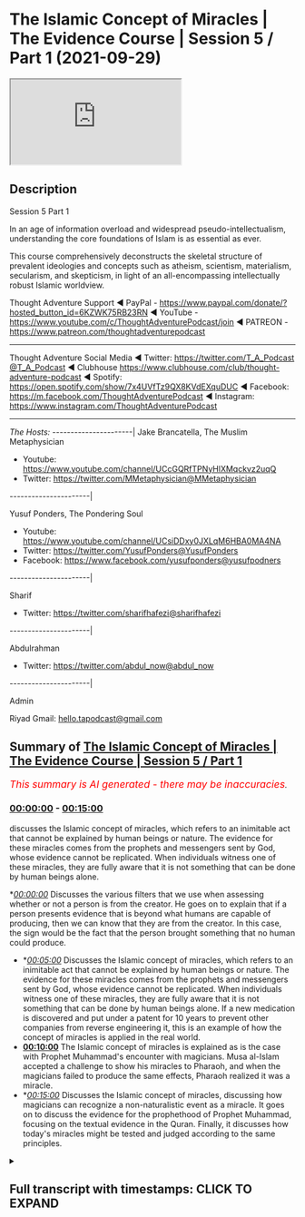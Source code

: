 # The Islamic Concept of Miracles | The Evidence Course | Session 5 / Part 1 (2021-09-29)

<iframe loading='lazy' src='https://www.youtube.com/embed/GCmNMuWWaco'></iframe>

## Description

Session 5  Part 1

In an age of information overload and widespread pseudo-intellectualism, understanding the core foundations of Islam is as essential as ever. 

This course comprehensively deconstructs the skeletal structure of prevalent ideologies and concepts such as atheism, scientism, materialism, secularism, and skepticism, in light of an all-encompassing intellectually robust Islamic worldview.

Thought Adventure Support
◄ PayPal - https://www.paypal.com/donate/?hosted_button_id=6KZWK75RB23RN 
◄ YouTube - https://www.youtube.com/c/ThoughtAdventurePodcast/join
◄ PATREON - https://www.patreon.com/thoughtadventurepodcast
____________________________________________________________________

Thought Adventure Social Media
◄ Twitter: https://twitter.com/T_A_Podcast​​@T_A_Podcast
◄ Clubhouse https://www.clubhouse.com/club/thought-adventure-podcast
◄ Spotify: https://open.spotify.com/show/7x4UVfTz9QX8KVdEXquDUC
◄ Facebook: https://m.facebook.com/ThoughtAdventurePodcast
◄ Instagram: https://www.instagram.com/ThoughtAdventurePodcast​

----------------------------------------------------------------

*The Hosts:*
----------------------|
Jake Brancatella, The Muslim Metaphysician

- Youtube: https://www.youtube.com/channel/UCcGQRfTPNyHlXMqckvz2uqQ
- Twitter:  https://twitter.com/MMetaphysician​​@MMetaphysician

----------------------|

Yusuf Ponders, The Pondering Soul

- Youtube: https://www.youtube.com/channel/UCsiDDxy0JXLqM6HBA0MA4NA
- Twitter: https://twitter.com/YusufPonders​​@YusufPonders
- Facebook: https://www.facebook.com/yusufponders​@yusufpodners

----------------------|

Sharif

- Twitter: https://twitter.com/sharifhafezi​​@sharifhafezi

----------------------|

Abdulrahman

- Twitter: https://twitter.com/abdul_now​@abdul_now

----------------------|

Admin

Riyad 
Gmail: hello.tapodcast@gmail.com

## Summary of [The Islamic Concept of Miracles | The Evidence Course | Session 5 / Part 1](https://www.youtube.com/watch?v=GCmNMuWWaco)


*<span style="color:red; font-size:125%">This summary is AI generated - there may be inaccuracies</span>. [](/)*

### [00:00:00](https://www.youtube.com/watch?v=GCmNMuWWaco&t=0) - [00:15:00](https://www.youtube.com/watch?v=GCmNMuWWaco&t=900)

 discusses the Islamic concept of miracles, which refers to an inimitable act that cannot be explained by human beings or nature. The evidence for these miracles comes from the prophets and messengers sent by God, whose evidence cannot be replicated. When individuals witness one of these miracles, they are fully aware that it is not something that can be done by human beings alone.

**[00:00:00](https://www.youtube.com/watch?v=GCmNMuWWaco&t=0)* Discusses the various filters that we use when assessing whether or not a person is from the creator. He goes on to explain that if a person presents evidence that is beyond what humans are capable of producing, then we can know that they are from the creator. In this case, the sign would be the fact that the person brought something that no human could produce.
* **[00:05:00](https://www.youtube.com/watch?v=GCmNMuWWaco&t=300)* Discusses the Islamic concept of miracles, which refers to an inimitable act that cannot be explained by human beings or nature. The evidence for these miracles comes from the prophets and messengers sent by God, whose evidence cannot be replicated. When individuals witness one of these miracles, they are fully aware that it is not something that can be done by human beings alone. If a new medication is discovered and put under a patent for 10 years to prevent other companies from reverse engineering it, this is an example of how the concept of miracles is applied in the real world.
* **[00:10:00](https://www.youtube.com/watch?v=GCmNMuWWaco&t=600)** The Islamic concept of miracles is explained  as is the case with Prophet Muhammad's encounter with magicians. Musa al-Islam accepted a challenge to show his miracles to Pharaoh, and when the magicians failed to produce the same effects, Pharaoh realized it was a miracle.
* **[00:15:00](https://www.youtube.com/watch?v=GCmNMuWWaco&t=900)* Discusses the Islamic concept of miracles, discussing how magicians can recognize a non-naturalistic event as a miracle. It goes on to discuss the evidence for the prophethood of Prophet Muhammad, focusing on the textual evidence in the Quran. Finally, it discusses how today's miracles might be tested and judged according to the same principles.

<details><summary><h2>Full transcript with timestamps: CLICK TO EXPAND</h2></summary>

[0:00:14](https://youtu.be/GCmNMuWWaco?t=14) so now we're going into really the the  
[0:00:16](https://youtu.be/GCmNMuWWaco?t=16) heart of the matter in terms of about  
[0:00:19](https://youtu.be/GCmNMuWWaco?t=19) guidance from the creator  
[0:00:20](https://youtu.be/GCmNMuWWaco?t=20) i section five and this is where we're  
[0:00:23](https://youtu.be/GCmNMuWWaco?t=23) going to start to look at the miracle or  
[0:00:25](https://youtu.be/GCmNMuWWaco?t=25) what we understand as the more jesus of  
[0:00:27](https://youtu.be/GCmNMuWWaco?t=27) the prophet sallallahu alaihi in order  
[0:00:29](https://youtu.be/GCmNMuWWaco?t=29) to prove the prophethood  
[0:00:32](https://youtu.be/GCmNMuWWaco?t=32) but as i'm speaking i want you to  
[0:00:33](https://youtu.be/GCmNMuWWaco?t=33) imagine that you're watching this video  
[0:00:36](https://youtu.be/GCmNMuWWaco?t=36) and suddenly you hear the knocking on  
[0:00:38](https://youtu.be/GCmNMuWWaco?t=38) the door  
[0:00:39](https://youtu.be/GCmNMuWWaco?t=39) and you think well who's that  
[0:00:41](https://youtu.be/GCmNMuWWaco?t=41) so you walk towards the door you open  
[0:00:43](https://youtu.be/GCmNMuWWaco?t=43) the door and you have somebody there  
[0:00:45](https://youtu.be/GCmNMuWWaco?t=45) who's claiming that he's received  
[0:00:47](https://youtu.be/GCmNMuWWaco?t=47) revelation and guidance from the creator  
[0:00:49](https://youtu.be/GCmNMuWWaco?t=49) you've already accepted that the creator  
[0:00:51](https://youtu.be/GCmNMuWWaco?t=51) exists you've already accepted that we  
[0:00:53](https://youtu.be/GCmNMuWWaco?t=53) have this innate nature that seeks out  
[0:00:54](https://youtu.be/GCmNMuWWaco?t=54) the guidance from the creator and  
[0:00:56](https://youtu.be/GCmNMuWWaco?t=56) therefore this is a person now has said  
[0:00:59](https://youtu.be/GCmNMuWWaco?t=59) he's got that guidance would we accept  
[0:01:01](https://youtu.be/GCmNMuWWaco?t=61) it  
[0:01:02](https://youtu.be/GCmNMuWWaco?t=62) obviously not  
[0:01:04](https://youtu.be/GCmNMuWWaco?t=64) we would naturally ask the question  
[0:01:07](https://youtu.be/GCmNMuWWaco?t=67) where's your evidence where's your proof  
[0:01:09](https://youtu.be/GCmNMuWWaco?t=69) and we would have certain filters as  
[0:01:11](https://youtu.be/GCmNMuWWaco?t=71) well  
[0:01:12](https://youtu.be/GCmNMuWWaco?t=72) in order to understand whether this  
[0:01:14](https://youtu.be/GCmNMuWWaco?t=74) person is actually giving us revelation  
[0:01:18](https://youtu.be/GCmNMuWWaco?t=78) from the creator  
[0:01:19](https://youtu.be/GCmNMuWWaco?t=79) and why do we why do i say we have these  
[0:01:21](https://youtu.be/GCmNMuWWaco?t=81) filters because some people say oh you  
[0:01:23](https://youtu.be/GCmNMuWWaco?t=83) know what it's so difficult to go out  
[0:01:26](https://youtu.be/GCmNMuWWaco?t=86) there and work out which religion is  
[0:01:27](https://youtu.be/GCmNMuWWaco?t=87) correct because there's so many  
[0:01:29](https://youtu.be/GCmNMuWWaco?t=89) religions out there do i have to study  
[0:01:30](https://youtu.be/GCmNMuWWaco?t=90) every single religion in order to know  
[0:01:33](https://youtu.be/GCmNMuWWaco?t=93) you know which one is from the guidance  
[0:01:34](https://youtu.be/GCmNMuWWaco?t=94) from the creator but we've already got  
[0:01:36](https://youtu.be/GCmNMuWWaco?t=96) filters  
[0:01:37](https://youtu.be/GCmNMuWWaco?t=97) the first one is that if the religion  
[0:01:40](https://youtu.be/GCmNMuWWaco?t=100) doesn't refer back to a creator like  
[0:01:42](https://youtu.be/GCmNMuWWaco?t=102) maybe buddhism  
[0:01:44](https://youtu.be/GCmNMuWWaco?t=104) then we know that that's incorrect  
[0:01:45](https://youtu.be/GCmNMuWWaco?t=105) because there is a creator and therefore  
[0:01:47](https://youtu.be/GCmNMuWWaco?t=107) this creator is the one whom we seek to  
[0:01:49](https://youtu.be/GCmNMuWWaco?t=109) worship  
[0:01:50](https://youtu.be/GCmNMuWWaco?t=110) similarly  
[0:01:51](https://youtu.be/GCmNMuWWaco?t=111) if there's a a religion that claims to  
[0:01:54](https://youtu.be/GCmNMuWWaco?t=114) be guidance from  
[0:01:56](https://youtu.be/GCmNMuWWaco?t=116) the divine but believes in multiple gods  
[0:01:59](https://youtu.be/GCmNMuWWaco?t=119) you can say well that's incorrect that's  
[0:02:01](https://youtu.be/GCmNMuWWaco?t=121) irrational because there must be only  
[0:02:03](https://youtu.be/GCmNMuWWaco?t=123) one creator and that is uh the necessary  
[0:02:06](https://youtu.be/GCmNMuWWaco?t=126) independent being allah  
[0:02:08](https://youtu.be/GCmNMuWWaco?t=128) so we can negate that  
[0:02:10](https://youtu.be/GCmNMuWWaco?t=130) similarly if somebody turns around and  
[0:02:12](https://youtu.be/GCmNMuWWaco?t=132) he starts to describe the creator or  
[0:02:14](https://youtu.be/GCmNMuWWaco?t=134) talks about the creator as human being  
[0:02:16](https://youtu.be/GCmNMuWWaco?t=136) or having human features or features of  
[0:02:19](https://youtu.be/GCmNMuWWaco?t=139) creation i features of limited  
[0:02:21](https://youtu.be/GCmNMuWWaco?t=141) contingent  
[0:02:22](https://youtu.be/GCmNMuWWaco?t=142) limited contingent possible beings then  
[0:02:24](https://youtu.be/GCmNMuWWaco?t=144) we can discount this particular religion  
[0:02:28](https://youtu.be/GCmNMuWWaco?t=148) so we're only actually left with maybe  
[0:02:30](https://youtu.be/GCmNMuWWaco?t=150) one or two  
[0:02:32](https://youtu.be/GCmNMuWWaco?t=152) and obviously from this perspective we  
[0:02:34](https://youtu.be/GCmNMuWWaco?t=154) are looking at the belief in  
[0:02:37](https://youtu.be/GCmNMuWWaco?t=157) islam and what what it what it  
[0:02:39](https://youtu.be/GCmNMuWWaco?t=159) how do we establish that but imagine if  
[0:02:41](https://youtu.be/GCmNMuWWaco?t=161) this person knocked on the door so he he  
[0:02:44](https://youtu.be/GCmNMuWWaco?t=164) goes through our filters he believes  
[0:02:46](https://youtu.be/GCmNMuWWaco?t=166) that there is a creator he believes that  
[0:02:47](https://youtu.be/GCmNMuWWaco?t=167) there's one creator he believes that the  
[0:02:49](https://youtu.be/GCmNMuWWaco?t=169) creator is different to creation and is  
[0:02:53](https://youtu.be/GCmNMuWWaco?t=173) you know beyond limitations and  
[0:02:56](https://youtu.be/GCmNMuWWaco?t=176) therefore independent eternal and he  
[0:02:58](https://youtu.be/GCmNMuWWaco?t=178) still claims  
[0:02:59](https://youtu.be/GCmNMuWWaco?t=179) that he's got the guidance would we  
[0:03:01](https://youtu.be/GCmNMuWWaco?t=181) accept it  
[0:03:02](https://youtu.be/GCmNMuWWaco?t=182) no the next question would naturally  
[0:03:04](https://youtu.be/GCmNMuWWaco?t=184) remain  
[0:03:06](https://youtu.be/GCmNMuWWaco?t=186) where's your evidence where's your proof  
[0:03:09](https://youtu.be/GCmNMuWWaco?t=189) where's the sign or the evidence for us  
[0:03:12](https://youtu.be/GCmNMuWWaco?t=192) to know that what you're saying is  
[0:03:14](https://youtu.be/GCmNMuWWaco?t=194) actually from the creator  
[0:03:16](https://youtu.be/GCmNMuWWaco?t=196) and so we have to ask ourselves the  
[0:03:18](https://youtu.be/GCmNMuWWaco?t=198) question  
[0:03:19](https://youtu.be/GCmNMuWWaco?t=199) what in this situation would constitute  
[0:03:21](https://youtu.be/GCmNMuWWaco?t=201) proof what would constitute evidence  
[0:03:23](https://youtu.be/GCmNMuWWaco?t=203) that a person's claim to receive message  
[0:03:26](https://youtu.be/GCmNMuWWaco?t=206) from the divine from the creator from  
[0:03:28](https://youtu.be/GCmNMuWWaco?t=208) allah  
[0:03:30](https://youtu.be/GCmNMuWWaco?t=210) is actually a true evidence  
[0:03:34](https://youtu.be/GCmNMuWWaco?t=214) and  
[0:03:36](https://youtu.be/GCmNMuWWaco?t=216) really what we understand  
[0:03:38](https://youtu.be/GCmNMuWWaco?t=218) that the only way that we could work out  
[0:03:40](https://youtu.be/GCmNMuWWaco?t=220) whether this person is really truly from  
[0:03:42](https://youtu.be/GCmNMuWWaco?t=222) the creator really truly from any the uh  
[0:03:47](https://youtu.be/GCmNMuWWaco?t=227) you know receiving a message or evidence  
[0:03:49](https://youtu.be/GCmNMuWWaco?t=229) from the creator from allah  
[0:03:51](https://youtu.be/GCmNMuWWaco?t=231) then as a result we would seek out the  
[0:03:53](https://youtu.be/GCmNMuWWaco?t=233) only way we'd do that is we would seek  
[0:03:55](https://youtu.be/GCmNMuWWaco?t=235) out some sign or evidence that only the  
[0:03:58](https://youtu.be/GCmNMuWWaco?t=238) creator himself  
[0:04:00](https://youtu.be/GCmNMuWWaco?t=240) allah  
[0:04:02](https://youtu.be/GCmNMuWWaco?t=242) could produce  
[0:04:04](https://youtu.be/GCmNMuWWaco?t=244) so it would be something that would be  
[0:04:05](https://youtu.be/GCmNMuWWaco?t=245) beyond what human beings could do so if  
[0:04:08](https://youtu.be/GCmNMuWWaco?t=248) a person turns around and said my sign  
[0:04:10](https://youtu.be/GCmNMuWWaco?t=250) or my evidence that i am from the  
[0:04:11](https://youtu.be/GCmNMuWWaco?t=251) creator and he brings out you know  
[0:04:14](https://youtu.be/GCmNMuWWaco?t=254) you know something you know some sort of  
[0:04:16](https://youtu.be/GCmNMuWWaco?t=256) weird evidence but the evidence is  
[0:04:18](https://youtu.be/GCmNMuWWaco?t=258) something that i could have produced or  
[0:04:20](https://youtu.be/GCmNMuWWaco?t=260) another person i know could have  
[0:04:22](https://youtu.be/GCmNMuWWaco?t=262) produced then i know this person doesn't  
[0:04:24](https://youtu.be/GCmNMuWWaco?t=264) really have a sign or evidence that he  
[0:04:26](https://youtu.be/GCmNMuWWaco?t=266) is from the creator he is from allah  
[0:04:30](https://youtu.be/GCmNMuWWaco?t=270) so  
[0:04:31](https://youtu.be/GCmNMuWWaco?t=271) naturally then we would ask the question  
[0:04:37](https://youtu.be/GCmNMuWWaco?t=277) naturally then we would ask the question  
[0:04:39](https://youtu.be/GCmNMuWWaco?t=279) what is that sign well that sign is the  
[0:04:41](https://youtu.be/GCmNMuWWaco?t=281) fact that he's brought something that  
[0:04:43](https://youtu.be/GCmNMuWWaco?t=283) has some any uh  
[0:04:45](https://youtu.be/GCmNMuWWaco?t=285) you know something that no human being  
[0:04:47](https://youtu.be/GCmNMuWWaco?t=287) can do  
[0:04:48](https://youtu.be/GCmNMuWWaco?t=288) and so allah he mentions insult hadid  
[0:04:52](https://youtu.be/GCmNMuWWaco?t=292) verse chapter 57 verse 25  
[0:05:02](https://youtu.be/GCmNMuWWaco?t=302) says indeed we have sent our messengers  
[0:05:05](https://youtu.be/GCmNMuWWaco?t=305) with clear proofs  
[0:05:07](https://youtu.be/GCmNMuWWaco?t=307) and revealed with them the book the  
[0:05:09](https://youtu.be/GCmNMuWWaco?t=309) scripture and the balance  
[0:05:12](https://youtu.be/GCmNMuWWaco?t=312) it's the verse that i mentioned in the  
[0:05:13](https://youtu.be/GCmNMuWWaco?t=313) previous video  
[0:05:15](https://youtu.be/GCmNMuWWaco?t=315) so allah is saying that every time he  
[0:05:17](https://youtu.be/GCmNMuWWaco?t=317) sent a messenger  
[0:05:18](https://youtu.be/GCmNMuWWaco?t=318) he sent with them evidence and proof  
[0:05:21](https://youtu.be/GCmNMuWWaco?t=321) just like we said we would look for  
[0:05:22](https://youtu.be/GCmNMuWWaco?t=322) evidence and proof from a person  
[0:05:25](https://youtu.be/GCmNMuWWaco?t=325) knocking on our door claiming that he's  
[0:05:26](https://youtu.be/GCmNMuWWaco?t=326) got guidance then similarly we would  
[0:05:28](https://youtu.be/GCmNMuWWaco?t=328) look for evidence and alice panzer says  
[0:05:31](https://youtu.be/GCmNMuWWaco?t=331) that he has sent messengers with  
[0:05:32](https://youtu.be/GCmNMuWWaco?t=332) evidence and proof and what is that  
[0:05:35](https://youtu.be/GCmNMuWWaco?t=335) evidence and proof that we're looking  
[0:05:36](https://youtu.be/GCmNMuWWaco?t=336) for the inimitable or the the ability to  
[0:05:39](https://youtu.be/GCmNMuWWaco?t=339) produce or evidence something that only  
[0:05:42](https://youtu.be/GCmNMuWWaco?t=342) the creator could have brought about  
[0:05:44](https://youtu.be/GCmNMuWWaco?t=344) this is what we're looking for  
[0:05:46](https://youtu.be/GCmNMuWWaco?t=346) in essence what we are looking for is  
[0:05:49](https://youtu.be/GCmNMuWWaco?t=349) something that we call a miracle or in  
[0:05:52](https://youtu.be/GCmNMuWWaco?t=352) arabic more precisely  
[0:05:55](https://youtu.be/GCmNMuWWaco?t=355) inimitable acts so we're looking for an  
[0:05:57](https://youtu.be/GCmNMuWWaco?t=357) inimitable act what we also could refer  
[0:06:00](https://youtu.be/GCmNMuWWaco?t=360) to as a non-naturalistic explanation not  
[0:06:03](https://youtu.be/GCmNMuWWaco?t=363) something i could explain by the nature  
[0:06:05](https://youtu.be/GCmNMuWWaco?t=365) not something i could explain by human  
[0:06:07](https://youtu.be/GCmNMuWWaco?t=367) being production but rather it has no  
[0:06:10](https://youtu.be/GCmNMuWWaco?t=370) explanation except that they say you  
[0:06:12](https://youtu.be/GCmNMuWWaco?t=372) know it has to have come from the  
[0:06:14](https://youtu.be/GCmNMuWWaco?t=374) creator in order to cause that for  
[0:06:16](https://youtu.be/GCmNMuWWaco?t=376) example  
[0:06:17](https://youtu.be/GCmNMuWWaco?t=377) the event of prophet ibrahim  
[0:06:19](https://youtu.be/GCmNMuWWaco?t=379) alaihissalam who was thrown into the  
[0:06:21](https://youtu.be/GCmNMuWWaco?t=381) fire yet the fire did not burn him  
[0:06:23](https://youtu.be/GCmNMuWWaco?t=383) so the natural law the natural  
[0:06:26](https://youtu.be/GCmNMuWWaco?t=386) expectation would be and the attribute  
[0:06:28](https://youtu.be/GCmNMuWWaco?t=388) of fire is that it burns but when the  
[0:06:31](https://youtu.be/GCmNMuWWaco?t=391) attribute is stopped  
[0:06:33](https://youtu.be/GCmNMuWWaco?t=393) that ability to stop the fire from  
[0:06:35](https://youtu.be/GCmNMuWWaco?t=395) burning a human being is beyond human  
[0:06:38](https://youtu.be/GCmNMuWWaco?t=398) capability it has no naturalistic  
[0:06:40](https://youtu.be/GCmNMuWWaco?t=400) explanation the only one who could have  
[0:06:42](https://youtu.be/GCmNMuWWaco?t=402) changed the attribute of fire is the one  
[0:06:44](https://youtu.be/GCmNMuWWaco?t=404) who placed the attribute of fire to burn  
[0:06:46](https://youtu.be/GCmNMuWWaco?t=406) in the first place which is allah or we  
[0:06:49](https://youtu.be/GCmNMuWWaco?t=409) have the example of musa alayhi salaam  
[0:06:52](https://youtu.be/GCmNMuWWaco?t=412) whose staff turned into a snake  
[0:06:54](https://youtu.be/GCmNMuWWaco?t=414) or prophet isa al-islam who was given  
[0:06:57](https://youtu.be/GCmNMuWWaco?t=417) the ability to heal the sick and even  
[0:06:59](https://youtu.be/GCmNMuWWaco?t=419) bring the dead back to life but in allah  
[0:07:01](https://youtu.be/GCmNMuWWaco?t=421) by the permission of allah  
[0:07:03](https://youtu.be/GCmNMuWWaco?t=423) so how do these signs indicate that they  
[0:07:04](https://youtu.be/GCmNMuWWaco?t=424) are messengers of god as we said they  
[0:07:07](https://youtu.be/GCmNMuWWaco?t=427) are signs that cannot be replicated by  
[0:07:09](https://youtu.be/GCmNMuWWaco?t=429) human beings  
[0:07:11](https://youtu.be/GCmNMuWWaco?t=431) meaning there are signs that have no  
[0:07:13](https://youtu.be/GCmNMuWWaco?t=433) naturalistic explanation to why they  
[0:07:15](https://youtu.be/GCmNMuWWaco?t=435) exist in the first place  
[0:07:18](https://youtu.be/GCmNMuWWaco?t=438) so  
[0:07:22](https://youtu.be/GCmNMuWWaco?t=442) so when we understand  
[0:07:24](https://youtu.be/GCmNMuWWaco?t=444) that this is what's occurring that there  
[0:07:25](https://youtu.be/GCmNMuWWaco?t=445) is uh there's something that we cannot  
[0:07:27](https://youtu.be/GCmNMuWWaco?t=447) replicate  
[0:07:29](https://youtu.be/GCmNMuWWaco?t=449) then the second aspect of regards to  
[0:07:30](https://youtu.be/GCmNMuWWaco?t=450) this is that okay how do i know that no  
[0:07:33](https://youtu.be/GCmNMuWWaco?t=453) human being could replicate no is beyond  
[0:07:35](https://youtu.be/GCmNMuWWaco?t=455) human production it's non-naturalistic  
[0:07:37](https://youtu.be/GCmNMuWWaco?t=457) explanation well if i know the subject  
[0:07:39](https://youtu.be/GCmNMuWWaco?t=459) area  
[0:07:40](https://youtu.be/GCmNMuWWaco?t=460) and the people know the subject area so  
[0:07:42](https://youtu.be/GCmNMuWWaco?t=462) if this person comes to me and he says  
[0:07:44](https://youtu.be/GCmNMuWWaco?t=464) oh no human being can do this and he  
[0:07:46](https://youtu.be/GCmNMuWWaco?t=466) mentioned something about  
[0:07:48](https://youtu.be/GCmNMuWWaco?t=468) you know something i have absolutely no  
[0:07:50](https://youtu.be/GCmNMuWWaco?t=470) clue about  
[0:07:51](https://youtu.be/GCmNMuWWaco?t=471) yeah then i can't test and verify  
[0:07:53](https://youtu.be/GCmNMuWWaco?t=473) whether it has non-human production or  
[0:07:56](https://youtu.be/GCmNMuWWaco?t=476) not i would need to seek out you know uh  
[0:07:59](https://youtu.be/GCmNMuWWaco?t=479) to understand the area so when the the  
[0:08:03](https://youtu.be/GCmNMuWWaco?t=483) prophets and the messengers were sent  
[0:08:05](https://youtu.be/GCmNMuWWaco?t=485) and they were sent with proofs and  
[0:08:06](https://youtu.be/GCmNMuWWaco?t=486) evidences the evidences that they were  
[0:08:08](https://youtu.be/GCmNMuWWaco?t=488) sent the inimitable act that they sent  
[0:08:11](https://youtu.be/GCmNMuWWaco?t=491) with was in a subject area that the  
[0:08:13](https://youtu.be/GCmNMuWWaco?t=493) people themselves were aware of they  
[0:08:15](https://youtu.be/GCmNMuWWaco?t=495) understood  
[0:08:16](https://youtu.be/GCmNMuWWaco?t=496) yeah so when during isa alaihissalam the  
[0:08:19](https://youtu.be/GCmNMuWWaco?t=499) people well aware of science  
[0:08:21](https://youtu.be/GCmNMuWWaco?t=501) and the you know the science behind the  
[0:08:23](https://youtu.be/GCmNMuWWaco?t=503) medicine for their time i  
[0:08:26](https://youtu.be/GCmNMuWWaco?t=506) for their time they knew what was  
[0:08:28](https://youtu.be/GCmNMuWWaco?t=508) capable for human beings to do and what  
[0:08:31](https://youtu.be/GCmNMuWWaco?t=511) was not capable for human beings to do  
[0:08:33](https://youtu.be/GCmNMuWWaco?t=513) when it comes to curing the sick yeah  
[0:08:36](https://youtu.be/GCmNMuWWaco?t=516) and so when they were able to witness  
[0:08:38](https://youtu.be/GCmNMuWWaco?t=518) what isa alaihissalam did they were  
[0:08:40](https://youtu.be/GCmNMuWWaco?t=520) fully aware that what he did was not  
[0:08:43](https://youtu.be/GCmNMuWWaco?t=523) something within human productive  
[0:08:46](https://youtu.be/GCmNMuWWaco?t=526) capacity  
[0:08:47](https://youtu.be/GCmNMuWWaco?t=527) now  
[0:08:48](https://youtu.be/GCmNMuWWaco?t=528) somebody may argue and say well okay  
[0:08:50](https://youtu.be/GCmNMuWWaco?t=530) what if isa alaihi  
[0:08:53](https://youtu.be/GCmNMuWWaco?t=533) had a novel treatment to diseases  
[0:08:56](https://youtu.be/GCmNMuWWaco?t=536) and therefore he was producing something  
[0:08:58](https://youtu.be/GCmNMuWWaco?t=538) and maybe the the other doctors didn't  
[0:08:59](https://youtu.be/GCmNMuWWaco?t=539) know about it and he's got some new  
[0:09:01](https://youtu.be/GCmNMuWWaco?t=541) treatment  
[0:09:02](https://youtu.be/GCmNMuWWaco?t=542) well if we cast our minds back to the  
[0:09:04](https://youtu.be/GCmNMuWWaco?t=544) definition of rational thinking  
[0:09:06](https://youtu.be/GCmNMuWWaco?t=546) we said that thought arises from sensing  
[0:09:09](https://youtu.be/GCmNMuWWaco?t=549) reality and then linking it to previous  
[0:09:11](https://youtu.be/GCmNMuWWaco?t=551) information  
[0:09:12](https://youtu.be/GCmNMuWWaco?t=552) previous information is something we  
[0:09:14](https://youtu.be/GCmNMuWWaco?t=554) acquire from the people and the society  
[0:09:16](https://youtu.be/GCmNMuWWaco?t=556) around us  
[0:09:18](https://youtu.be/GCmNMuWWaco?t=558) so even if we innovate in an idea or  
[0:09:20](https://youtu.be/GCmNMuWWaco?t=560) technology all we're doing is taking the  
[0:09:23](https://youtu.be/GCmNMuWWaco?t=563) prevalent knowledge that exists and  
[0:09:26](https://youtu.be/GCmNMuWWaco?t=566) maybe arranging it in a novel fashion  
[0:09:29](https://youtu.be/GCmNMuWWaco?t=569) and then producing some new way of you  
[0:09:32](https://youtu.be/GCmNMuWWaco?t=572) know a new understanding but if it is  
[0:09:34](https://youtu.be/GCmNMuWWaco?t=574) taking from the pre-existing knowledge  
[0:09:36](https://youtu.be/GCmNMuWWaco?t=576) and utilizing in a new way then that  
[0:09:38](https://youtu.be/GCmNMuWWaco?t=578) means that other people can take what we  
[0:09:40](https://youtu.be/GCmNMuWWaco?t=580) have done  
[0:09:41](https://youtu.be/GCmNMuWWaco?t=581) reverse engineer it and understand how  
[0:09:44](https://youtu.be/GCmNMuWWaco?t=584) it operates  
[0:09:46](https://youtu.be/GCmNMuWWaco?t=586) and this is exactly why pharmaceutical  
[0:09:48](https://youtu.be/GCmNMuWWaco?t=588) industries in the west whenever they  
[0:09:50](https://youtu.be/GCmNMuWWaco?t=590) discover a new medicine they put it  
[0:09:52](https://youtu.be/GCmNMuWWaco?t=592) under a patent for 10 years  
[0:09:55](https://youtu.be/GCmNMuWWaco?t=595) and that's to prevent other  
[0:09:56](https://youtu.be/GCmNMuWWaco?t=596) pharmaceutical companies reverse  
[0:09:58](https://youtu.be/GCmNMuWWaco?t=598) engineering their drug  
[0:10:00](https://youtu.be/GCmNMuWWaco?t=600) understanding its mode of action and  
[0:10:02](https://youtu.be/GCmNMuWWaco?t=602) then replicating it in their own  
[0:10:04](https://youtu.be/GCmNMuWWaco?t=604) laboratories so they understand you can  
[0:10:06](https://youtu.be/GCmNMuWWaco?t=606) maybe produce something relatively new  
[0:10:08](https://youtu.be/GCmNMuWWaco?t=608) you're taking it from the existing  
[0:10:10](https://youtu.be/GCmNMuWWaco?t=610) knowledge and as a result another person  
[0:10:12](https://youtu.be/GCmNMuWWaco?t=612) can look at what you've done  
[0:10:14](https://youtu.be/GCmNMuWWaco?t=614) look at the knowledge set that you've  
[0:10:15](https://youtu.be/GCmNMuWWaco?t=615) depended upon and reverse engineer and  
[0:10:18](https://youtu.be/GCmNMuWWaco?t=618) produce it  
[0:10:19](https://youtu.be/GCmNMuWWaco?t=619) so east alisam  
[0:10:21](https://youtu.be/GCmNMuWWaco?t=621) you know could not have simply obtained  
[0:10:23](https://youtu.be/GCmNMuWWaco?t=623) the knowledge you know from the existing  
[0:10:26](https://youtu.be/GCmNMuWWaco?t=626) environment  
[0:10:27](https://youtu.be/GCmNMuWWaco?t=627) if other people could not replicate what  
[0:10:30](https://youtu.be/GCmNMuWWaco?t=630) he did  
[0:10:31](https://youtu.be/GCmNMuWWaco?t=631) but rather isa al-islam produced  
[0:10:33](https://youtu.be/GCmNMuWWaco?t=633) something that even the doctors and the  
[0:10:35](https://youtu.be/GCmNMuWWaco?t=635) medics and the scientists at that time  
[0:10:37](https://youtu.be/GCmNMuWWaco?t=637) recognized was impossible for human  
[0:10:39](https://youtu.be/GCmNMuWWaco?t=639) beings to do was beyond the scope of the  
[0:10:42](https://youtu.be/GCmNMuWWaco?t=642) knowledge set that existed within the  
[0:10:44](https://youtu.be/GCmNMuWWaco?t=644) society and therefore could have only  
[0:10:47](https://youtu.be/GCmNMuWWaco?t=647) been from the creator who created life  
[0:10:50](https://youtu.be/GCmNMuWWaco?t=650) and death illness and disease  
[0:10:57](https://youtu.be/GCmNMuWWaco?t=657) hence that's why we call these you know  
[0:11:00](https://youtu.be/GCmNMuWWaco?t=660) miracles or marriages in arabic i  
[0:11:01](https://youtu.be/GCmNMuWWaco?t=661) inimitable events because they don't  
[0:11:03](https://youtu.be/GCmNMuWWaco?t=663) can't be imitated can't be produced and  
[0:11:06](https://youtu.be/GCmNMuWWaco?t=666) we say we see this same pattern with  
[0:11:08](https://youtu.be/GCmNMuWWaco?t=668) regards to musa alaysalam and the  
[0:11:10](https://youtu.be/GCmNMuWWaco?t=670) miracle and sign that he was given when  
[0:11:12](https://youtu.be/GCmNMuWWaco?t=672) he was sent to speak to fur  
[0:11:14](https://youtu.be/GCmNMuWWaco?t=674) and he called him to the rational  
[0:11:16](https://youtu.be/GCmNMuWWaco?t=676) concept of worshiping worshipping one  
[0:11:18](https://youtu.be/GCmNMuWWaco?t=678) allah and accepting him as a prophet  
[0:11:21](https://youtu.be/GCmNMuWWaco?t=681) and in this discussion in the discussion  
[0:11:24](https://youtu.be/GCmNMuWWaco?t=684) that he had with musa with musa  
[0:11:29](https://youtu.be/GCmNMuWWaco?t=689) and indeed we showed to him  
[0:11:32](https://youtu.be/GCmNMuWWaco?t=692) our signs and evidence but he denied and  
[0:11:35](https://youtu.be/GCmNMuWWaco?t=695) refused  
[0:11:36](https://youtu.be/GCmNMuWWaco?t=696) and what was and this is always a sign  
[0:11:39](https://youtu.be/GCmNMuWWaco?t=699) in the evidence as we know prophet  
[0:11:41](https://youtu.be/GCmNMuWWaco?t=701) al-islam was able to have he carried a  
[0:11:43](https://youtu.be/GCmNMuWWaco?t=703) staff and when he placed the staff down  
[0:11:45](https://youtu.be/GCmNMuWWaco?t=705) it turned into a snake yeah and so  
[0:11:48](https://youtu.be/GCmNMuWWaco?t=708) when far owned saw this what was  
[0:11:51](https://youtu.be/GCmNMuWWaco?t=711) firaoun's response  
[0:11:53](https://youtu.be/GCmNMuWWaco?t=713) he goes and it's mentioned in sultan  
[0:11:55](https://youtu.be/GCmNMuWWaco?t=715) verse 58 then verily we can pre he said  
[0:11:58](https://youtu.be/GCmNMuWWaco?t=718) then verily we can produce the magic the  
[0:12:01](https://youtu.be/GCmNMuWWaco?t=721) like thereof so i'll point a meeting  
[0:12:03](https://youtu.be/GCmNMuWWaco?t=723) between us and you  
[0:12:05](https://youtu.be/GCmNMuWWaco?t=725) which neither we nor you shall fail to  
[0:12:07](https://youtu.be/GCmNMuWWaco?t=727) keep in an open wide place where both  
[0:12:10](https://youtu.be/GCmNMuWWaco?t=730) shall have at just an equal chance and  
[0:12:13](https://youtu.be/GCmNMuWWaco?t=733) the people who can witness it they can  
[0:12:14](https://youtu.be/GCmNMuWWaco?t=734) witness the competition  
[0:12:16](https://youtu.be/GCmNMuWWaco?t=736) so ferrari's explaining that he's got  
[0:12:18](https://youtu.be/GCmNMuWWaco?t=738) magicians as well he's got experts who  
[0:12:21](https://youtu.be/GCmNMuWWaco?t=741) can do this type of magic yeah so like  
[0:12:24](https://youtu.be/GCmNMuWWaco?t=744) during isla islam who had hell held  
[0:12:27](https://youtu.be/GCmNMuWWaco?t=747) expertise in medicine during farrow's  
[0:12:29](https://youtu.be/GCmNMuWWaco?t=749) time they had people held expertise in  
[0:12:32](https://youtu.be/GCmNMuWWaco?t=752) illusion and trickery you know give the  
[0:12:34](https://youtu.be/GCmNMuWWaco?t=754) appearance of magic  
[0:12:35](https://youtu.be/GCmNMuWWaco?t=755) so pharaoh challenged musa al-islam's  
[0:12:38](https://youtu.be/GCmNMuWWaco?t=758) claim to prophethood by saying that what  
[0:12:41](https://youtu.be/GCmNMuWWaco?t=761) he did was within human capability and  
[0:12:43](https://youtu.be/GCmNMuWWaco?t=763) this was not a sign of god  
[0:12:45](https://youtu.be/GCmNMuWWaco?t=765) and  
[0:12:47](https://youtu.be/GCmNMuWWaco?t=767) musa al-islam he accepted the challenge  
[0:12:49](https://youtu.be/GCmNMuWWaco?t=769) and he said  
[0:12:50](https://youtu.be/GCmNMuWWaco?t=770) your appointed meeting day is the day of  
[0:12:52](https://youtu.be/GCmNMuWWaco?t=772) the festival and let the people assemble  
[0:12:54](https://youtu.be/GCmNMuWWaco?t=774) when the sun has risen for noon so musa  
[0:12:57](https://youtu.be/GCmNMuWWaco?t=777) have known he accepted the challenge but  
[0:12:58](https://youtu.be/GCmNMuWWaco?t=778) he said let's make it on the day of  
[0:13:00](https://youtu.be/GCmNMuWWaco?t=780) festival when as many people as possible  
[0:13:03](https://youtu.be/GCmNMuWWaco?t=783) can witness what's going to occur  
[0:13:05](https://youtu.be/GCmNMuWWaco?t=785) and we know what the story was and what  
[0:13:07](https://youtu.be/GCmNMuWWaco?t=787) occurred  
[0:13:09](https://youtu.be/GCmNMuWWaco?t=789) the magicians placed their staffs down  
[0:13:12](https://youtu.be/GCmNMuWWaco?t=792) made the appearance that they became  
[0:13:13](https://youtu.be/GCmNMuWWaco?t=793) alive  
[0:13:14](https://youtu.be/GCmNMuWWaco?t=794) and then musa al-islam placed his staff  
[0:13:17](https://youtu.be/GCmNMuWWaco?t=797) down and it swallowed up those other  
[0:13:20](https://youtu.be/GCmNMuWWaco?t=800) apparent snakes or the the various  
[0:13:22](https://youtu.be/GCmNMuWWaco?t=802) illusions that were in trickery that was  
[0:13:24](https://youtu.be/GCmNMuWWaco?t=804) done by the the pharaoh's magicians  
[0:13:28](https://youtu.be/GCmNMuWWaco?t=808) so what was also interesting here  
[0:13:31](https://youtu.be/GCmNMuWWaco?t=811) is this  
[0:13:32](https://youtu.be/GCmNMuWWaco?t=812) is that not the no you know the normal  
[0:13:35](https://youtu.be/GCmNMuWWaco?t=815) people who are witnessing this event  
[0:13:38](https://youtu.be/GCmNMuWWaco?t=818) they might not know and might not have  
[0:13:40](https://youtu.be/GCmNMuWWaco?t=820) the expertise in the magic you know what  
[0:13:42](https://youtu.be/GCmNMuWWaco?t=822) human beings can or cannot do in this  
[0:13:44](https://youtu.be/GCmNMuWWaco?t=824) area of magic or trickery or illusion  
[0:13:47](https://youtu.be/GCmNMuWWaco?t=827) but the experts at that time were the  
[0:13:49](https://youtu.be/GCmNMuWWaco?t=829) seven magicians they knew what was  
[0:13:52](https://youtu.be/GCmNMuWWaco?t=832) capable by human beings  
[0:13:54](https://youtu.be/GCmNMuWWaco?t=834) they were able to recognize whether it's  
[0:13:56](https://youtu.be/GCmNMuWWaco?t=836) something within the capacity of human  
[0:13:57](https://youtu.be/GCmNMuWWaco?t=837) production or not and so what was very  
[0:14:00](https://youtu.be/GCmNMuWWaco?t=840) interesting and no uh you know point to  
[0:14:03](https://youtu.be/GCmNMuWWaco?t=843) note even though these were pharaoh's  
[0:14:05](https://youtu.be/GCmNMuWWaco?t=845) magicians  
[0:14:06](https://youtu.be/GCmNMuWWaco?t=846) pharaoh's magician is mentioned in the  
[0:14:08](https://youtu.be/GCmNMuWWaco?t=848) quran he says so the magicians fell down  
[0:14:10](https://youtu.be/GCmNMuWWaco?t=850) prostrate they made sud they said we  
[0:14:13](https://youtu.be/GCmNMuWWaco?t=853) believe in the lord of haroon and moosa  
[0:14:17](https://youtu.be/GCmNMuWWaco?t=857) so these these magicians they are like a  
[0:14:21](https://youtu.be/GCmNMuWWaco?t=861) they're like a proof  
[0:14:22](https://youtu.be/GCmNMuWWaco?t=862) for the people maybe they don't know how  
[0:14:25](https://youtu.be/GCmNMuWWaco?t=865) to discern what is magic and what is a  
[0:14:26](https://youtu.be/GCmNMuWWaco?t=866) miracle  
[0:14:28](https://youtu.be/GCmNMuWWaco?t=868) but these magicians can and when the  
[0:14:30](https://youtu.be/GCmNMuWWaco?t=870) magicians testified to the mortgages to  
[0:14:33](https://youtu.be/GCmNMuWWaco?t=873) the inimitable miraculous act of muslim  
[0:14:36](https://youtu.be/GCmNMuWWaco?t=876) then that was sufficient evidence for  
[0:14:38](https://youtu.be/GCmNMuWWaco?t=878) the people behind them they turned  
[0:14:39](https://youtu.be/GCmNMuWWaco?t=879) around so well if they're the experts  
[0:14:41](https://youtu.be/GCmNMuWWaco?t=881) and the very experts are saying this is  
[0:14:44](https://youtu.be/GCmNMuWWaco?t=884) a definite miracle then it must be a  
[0:14:46](https://youtu.be/GCmNMuWWaco?t=886) miracle  
[0:14:47](https://youtu.be/GCmNMuWWaco?t=887) and you know pharaoh  
[0:14:49](https://youtu.be/GCmNMuWWaco?t=889) he said  
[0:14:51](https://youtu.be/GCmNMuWWaco?t=891) he returned and he mentioned he goes  
[0:14:52](https://youtu.be/GCmNMuWWaco?t=892) believe you in him musa al-islam before  
[0:14:55](https://youtu.be/GCmNMuWWaco?t=895) i give you permission verily he ai  
[0:14:57](https://youtu.be/GCmNMuWWaco?t=897) muslim is your chief who taught you  
[0:15:00](https://youtu.be/GCmNMuWWaco?t=900) majit so i will surely cut off your  
[0:15:02](https://youtu.be/GCmNMuWWaco?t=902) hands and feet on opposite sides and i  
[0:15:04](https://youtu.be/GCmNMuWWaco?t=904) will surely crucify you on the trunks of  
[0:15:07](https://youtu.be/GCmNMuWWaco?t=907) date palms and you shall  
[0:15:08](https://youtu.be/GCmNMuWWaco?t=908) surely know which of us  
[0:15:11](https://youtu.be/GCmNMuWWaco?t=911) i for on or the lord of musa can give  
[0:15:14](https://youtu.be/GCmNMuWWaco?t=914) you that it can give the severe and more  
[0:15:16](https://youtu.be/GCmNMuWWaco?t=916) lasting torment  
[0:15:17](https://youtu.be/GCmNMuWWaco?t=917) so through saying i didn't give you  
[0:15:20](https://youtu.be/GCmNMuWWaco?t=920) permission to worship the lord of muslim  
[0:15:23](https://youtu.be/GCmNMuWWaco?t=923) and so he started to torture them and  
[0:15:26](https://youtu.be/GCmNMuWWaco?t=926) you know gave them the most painful  
[0:15:28](https://youtu.be/GCmNMuWWaco?t=928) punishment in this life and what's  
[0:15:30](https://youtu.be/GCmNMuWWaco?t=930) really interesting  
[0:15:32](https://youtu.be/GCmNMuWWaco?t=932) is that they maintain their belief in  
[0:15:35](https://youtu.be/GCmNMuWWaco?t=935) allah and belief in the prophethood  
[0:15:38](https://youtu.be/GCmNMuWWaco?t=938) and there and even though they're in the  
[0:15:40](https://youtu.be/GCmNMuWWaco?t=940) severe torment they said your torment is  
[0:15:42](https://youtu.be/GCmNMuWWaco?t=942) only in this life which is temporary the  
[0:15:45](https://youtu.be/GCmNMuWWaco?t=945) torment of allah is eternal in the next  
[0:15:47](https://youtu.be/GCmNMuWWaco?t=947) life  
[0:15:48](https://youtu.be/GCmNMuWWaco?t=948) and his pleasure and the the paradise is  
[0:15:51](https://youtu.be/GCmNMuWWaco?t=951) eternal in the next life so you know you  
[0:15:53](https://youtu.be/GCmNMuWWaco?t=953) think about it  
[0:15:54](https://youtu.be/GCmNMuWWaco?t=954) has got this argument he's basically  
[0:15:56](https://youtu.be/GCmNMuWWaco?t=956) saying to the to the magicians well  
[0:15:58](https://youtu.be/GCmNMuWWaco?t=958) actually maybe it's musa islam you've  
[0:16:00](https://youtu.be/GCmNMuWWaco?t=960) conspired he's the usual chief magician  
[0:16:02](https://youtu.be/GCmNMuWWaco?t=962) you just made this trick  
[0:16:04](https://youtu.be/GCmNMuWWaco?t=964) up to give this impression now if a  
[0:16:06](https://youtu.be/GCmNMuWWaco?t=966) person is pretending based upon some  
[0:16:10](https://youtu.be/GCmNMuWWaco?t=970) material outcome some sort of personal  
[0:16:12](https://youtu.be/GCmNMuWWaco?t=972) benefit you know out of this conspiracy  
[0:16:15](https://youtu.be/GCmNMuWWaco?t=975) you wouldn't face this type of torture  
[0:16:18](https://youtu.be/GCmNMuWWaco?t=978) and difficulty and adhere to it if you  
[0:16:21](https://youtu.be/GCmNMuWWaco?t=981) didn't believe sincerely that actually  
[0:16:24](https://youtu.be/GCmNMuWWaco?t=984) this is  
[0:16:25](https://youtu.be/GCmNMuWWaco?t=985) a miracle and therefore musa al-islam is  
[0:16:28](https://youtu.be/GCmNMuWWaco?t=988) indeed a prophet  
[0:16:31](https://youtu.be/GCmNMuWWaco?t=991) so these magicians they're able to  
[0:16:34](https://youtu.be/GCmNMuWWaco?t=994) recognize this non-naturalistic event  
[0:16:36](https://youtu.be/GCmNMuWWaco?t=996) they reckon they were also they were  
[0:16:38](https://youtu.be/GCmNMuWWaco?t=998) able to recognize that it was beyond  
[0:16:40](https://youtu.be/GCmNMuWWaco?t=1000) human production and human capabilities  
[0:16:42](https://youtu.be/GCmNMuWWaco?t=1002) they were the first to submit to the  
[0:16:44](https://youtu.be/GCmNMuWWaco?t=1004) message of muslim  
[0:16:46](https://youtu.be/GCmNMuWWaco?t=1006) so  
[0:16:48](https://youtu.be/GCmNMuWWaco?t=1008) this allows us and makes us understand  
[0:16:50](https://youtu.be/GCmNMuWWaco?t=1010) the nature of miracles within the  
[0:16:53](https://youtu.be/GCmNMuWWaco?t=1013) islamic concept  
[0:16:55](https://youtu.be/GCmNMuWWaco?t=1015) firstly  
[0:16:56](https://youtu.be/GCmNMuWWaco?t=1016) and this is the sign this is the  
[0:16:58](https://youtu.be/GCmNMuWWaco?t=1018) evidence that we're looking for so when  
[0:16:59](https://youtu.be/GCmNMuWWaco?t=1019) somebody comes and claims to be have  
[0:17:01](https://youtu.be/GCmNMuWWaco?t=1021) divine guidance we're going to look for  
[0:17:03](https://youtu.be/GCmNMuWWaco?t=1023) one the first filters regards to you  
[0:17:05](https://youtu.be/GCmNMuWWaco?t=1025) know is the revelation that they are  
[0:17:07](https://youtu.be/GCmNMuWWaco?t=1027) bringing does it any fit with our con  
[0:17:10](https://youtu.be/GCmNMuWWaco?t=1030) rational conception of the creator  
[0:17:12](https://youtu.be/GCmNMuWWaco?t=1032) secondly is what they claim as  
[0:17:15](https://youtu.be/GCmNMuWWaco?t=1035) revelation from the creator  
[0:17:17](https://youtu.be/GCmNMuWWaco?t=1037) uh  
[0:17:18](https://youtu.be/GCmNMuWWaco?t=1038) does it do they have a sign  
[0:17:20](https://youtu.be/GCmNMuWWaco?t=1040) is that sign that they bring forward  
[0:17:23](https://youtu.be/GCmNMuWWaco?t=1043) beyond human capability and has no  
[0:17:26](https://youtu.be/GCmNMuWWaco?t=1046) naturalistic explanation  
[0:17:28](https://youtu.be/GCmNMuWWaco?t=1048) and it would also be natural that the p  
[0:17:31](https://youtu.be/GCmNMuWWaco?t=1051) the sign the evidence  
[0:17:33](https://youtu.be/GCmNMuWWaco?t=1053) for the this much of this miraculous  
[0:17:36](https://youtu.be/GCmNMuWWaco?t=1056) event or this miraculous sign  
[0:17:38](https://youtu.be/GCmNMuWWaco?t=1058) would be in a subject area that the  
[0:17:40](https://youtu.be/GCmNMuWWaco?t=1060) people are experts in and those and as a  
[0:17:44](https://youtu.be/GCmNMuWWaco?t=1064) result they can identify whether what  
[0:17:45](https://youtu.be/GCmNMuWWaco?t=1065) was occurring was within human  
[0:17:47](https://youtu.be/GCmNMuWWaco?t=1067) capability or not if they don't know if  
[0:17:49](https://youtu.be/GCmNMuWWaco?t=1069) they're not experts in it they're not  
[0:17:50](https://youtu.be/GCmNMuWWaco?t=1070) going to be able to make that this  
[0:17:52](https://youtu.be/GCmNMuWWaco?t=1072) that  
[0:17:53](https://youtu.be/GCmNMuWWaco?t=1073) judgment  
[0:17:54](https://youtu.be/GCmNMuWWaco?t=1074) and fourthly the margins that also  
[0:17:56](https://youtu.be/GCmNMuWWaco?t=1076) challenge the people in particular  
[0:17:59](https://youtu.be/GCmNMuWWaco?t=1079) disbelievers that if they didn't believe  
[0:18:01](https://youtu.be/GCmNMuWWaco?t=1081) this was from god  
[0:18:03](https://youtu.be/GCmNMuWWaco?t=1083) then you replicate it so there was also  
[0:18:05](https://youtu.be/GCmNMuWWaco?t=1085) a challenge to the people  
[0:18:07](https://youtu.be/GCmNMuWWaco?t=1087) now obviously we take the evidence that  
[0:18:09](https://youtu.be/GCmNMuWWaco?t=1089) the previous prophets performed miracles  
[0:18:12](https://youtu.be/GCmNMuWWaco?t=1092) from the quran itself and this is what  
[0:18:14](https://youtu.be/GCmNMuWWaco?t=1094) we term the  
[0:18:17](https://youtu.be/GCmNMuWWaco?t=1097) sorry  
[0:18:18](https://youtu.be/GCmNMuWWaco?t=1098) textual evidence and it's not rational  
[0:18:20](https://youtu.be/GCmNMuWWaco?t=1100) evidence for us  
[0:18:22](https://youtu.be/GCmNMuWWaco?t=1102) which leads us to the question  
[0:18:24](https://youtu.be/GCmNMuWWaco?t=1104) what evidence is there for the quran and  
[0:18:26](https://youtu.be/GCmNMuWWaco?t=1106) therefore the for the prophethood of  
[0:18:28](https://youtu.be/GCmNMuWWaco?t=1108) prophet muhammad sallallahu alaihi  
[0:18:29](https://youtu.be/GCmNMuWWaco?t=1109) wasallam  
[0:18:30](https://youtu.be/GCmNMuWWaco?t=1110) i what sign did he sallallahu alaihi  
[0:18:33](https://youtu.be/GCmNMuWWaco?t=1113) wasallam bring did it define human  
[0:18:35](https://youtu.be/GCmNMuWWaco?t=1115) capability yeah did it go beyond what  
[0:18:38](https://youtu.be/GCmNMuWWaco?t=1118) human beings can produce did it  
[0:18:40](https://youtu.be/GCmNMuWWaco?t=1120) challenge the people of his time to  
[0:18:42](https://youtu.be/GCmNMuWWaco?t=1122) replicate his miracle  
[0:18:44](https://youtu.be/GCmNMuWWaco?t=1124) and was it a sign within the subject  
[0:18:46](https://youtu.be/GCmNMuWWaco?t=1126) area of knowledge of the people of his  
[0:18:49](https://youtu.be/GCmNMuWWaco?t=1129) time  
[0:18:49](https://youtu.be/GCmNMuWWaco?t=1129) furthermore  
[0:18:51](https://youtu.be/GCmNMuWWaco?t=1131) is this miracle existent for us today  
[0:18:54](https://youtu.be/GCmNMuWWaco?t=1134) the prophet  
[0:18:55](https://youtu.be/GCmNMuWWaco?t=1135) alaihi wasallam is obviously the last  
[0:18:57](https://youtu.be/GCmNMuWWaco?t=1137) prophet  
[0:18:58](https://youtu.be/GCmNMuWWaco?t=1138) so  
[0:18:59](https://youtu.be/GCmNMuWWaco?t=1139) it is natural or it would be  
[0:19:01](https://youtu.be/GCmNMuWWaco?t=1141) expected that his miracle would also be  
[0:19:04](https://youtu.be/GCmNMuWWaco?t=1144) the last miracle the last martial  
[0:19:06](https://youtu.be/GCmNMuWWaco?t=1146) and therefore something that might be  
[0:19:08](https://youtu.be/GCmNMuWWaco?t=1148) considered a miracle that we can maybe  
[0:19:11](https://youtu.be/GCmNMuWWaco?t=1151) test and see even today  
[0:19:13](https://youtu.be/GCmNMuWWaco?t=1153) this testable  
[0:19:14](https://youtu.be/GCmNMuWWaco?t=1154) living miracle merges  
[0:19:16](https://youtu.be/GCmNMuWWaco?t=1156) obviously for us as muslim we understand  
[0:19:18](https://youtu.be/GCmNMuWWaco?t=1158) is the quran itself the quran not only  
[0:19:21](https://youtu.be/GCmNMuWWaco?t=1161) forms both the message but it also forms  
[0:19:25](https://youtu.be/GCmNMuWWaco?t=1165) the evidence  
[0:19:26](https://youtu.be/GCmNMuWWaco?t=1166) for the message and therefore the sign  
[0:19:29](https://youtu.be/GCmNMuWWaco?t=1169) of the prophethood of the prophet  
[0:19:31](https://youtu.be/GCmNMuWWaco?t=1171) sallallahu alaihi wasallam and we will  
[0:19:33](https://youtu.be/GCmNMuWWaco?t=1173) look into the evidences of the quran in  
[0:19:35](https://youtu.be/GCmNMuWWaco?t=1175) the next two videos  
</details>